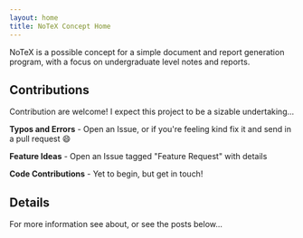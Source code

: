 ```yaml
---
layout: home
title: NoTeX Concept Home
---
```


NoTeX is a possible concept for a simple document and report generation program, with a focus on undergraduate level notes and reports.

## Contributions

Contribution are welcome! I expect this project to be a sizable undertaking...

**Typos and Errors** - Open an Issue, or if you're feeling kind fix it and send in a pull request :smile:

**Feature Ideas** - Open an Issue tagged "Feature Request" with details

**Code Contributions** - Yet to begin, but get in touch!

## Details

For more information see about, or see the posts below...
